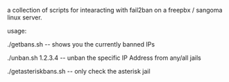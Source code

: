 a collection of scripts for intearacting with fail2ban on a freepbx / sangoma linux server.

usage:

./getbans.sh
-- shows you the currently banned IPs

./unban.sh 1.2.3.4
-- unban the specific IP Address from any/all jails

./getasteriskbans.sh
-- only check the asterisk jail
